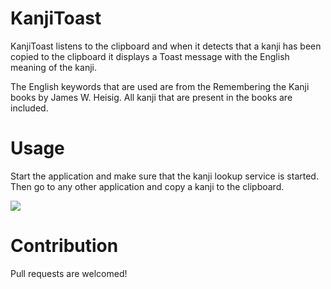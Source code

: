 KanjiToast
==========

KanjiToast listens to the clipboard and when it detects that a kanji has been copied to the clipboard it displays a Toast message with the English meaning of the kanji.

The English keywords that are used are from the Remembering the Kanji books by James W. Heisig. All kanji that are present in the books are included.

Usage
=====

Start the application and make sure that the kanji lookup service is started. Then go to any other application and copy a kanji to the clipboard.

![](http://i.imgur.com/yqgUeXM.png)

Contribution
============

Pull requests are welcomed!
